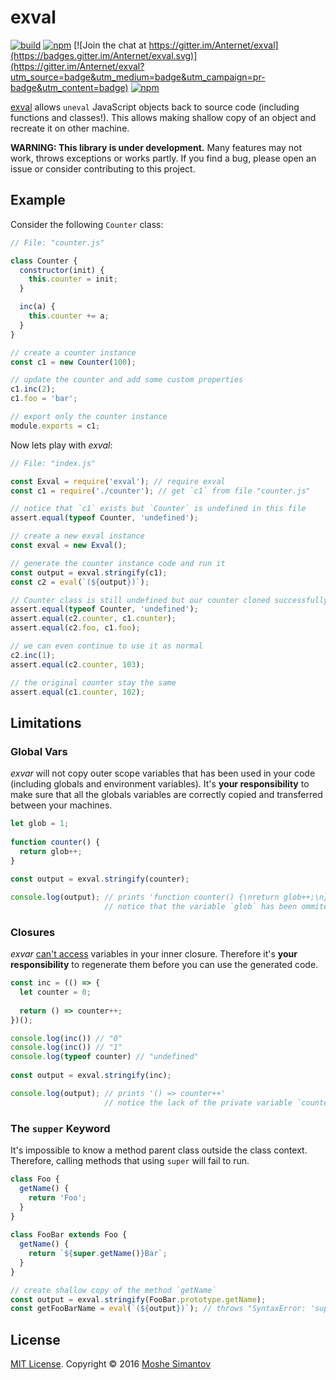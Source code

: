 # exval

[![build](https://img.shields.io/travis/Anternet/exval.svg?branch=master)](https://travis-ci.org/Anternet/exval)
[![npm](https://img.shields.io/npm/v/exval.svg)](https://npmjs.org/package/anternet)
[![Join the chat at https://gitter.im/Anternet/exval](https://badges.gitter.im/Anternet/exval.svg)](https://gitter.im/Anternet/exval?utm_source=badge&utm_medium=badge&utm_campaign=pr-badge&utm_content=badge)
[![npm](https://img.shields.io/npm/l/exval.svg)](LICENSE)


[exval](https://npmjs.org/package/exval) allows `uneval` JavaScript objects back to source code (including functions and classes!). This allows making shallow copy of an object and recreate it on other machine.

**WARNING: This library is under development.**
Many features may not work, throws exceptions or works partly.  If you find a bug, please open an issue or consider contributing to this project.


## Example

Consider the following `Counter` class:

```js
// File: "counter.js"

class Counter {
  constructor(init) {
    this.counter = init;
  }

  inc(a) {
    this.counter += a;
  }
}

// create a counter instance
const c1 = new Counter(100);

// update the counter and add some custom properties
c1.inc(2);
c1.foo = 'bar';

// export only the counter instance
module.exports = c1;
```

Now lets play with *exval*:
```js
// File: "index.js"

const Exval = require('exval'); // require exval
const c1 = require('./counter'); // get `c1` from file "counter.js"

// notice that `c1` exists but `Counter` is undefined in this file
assert.equal(typeof Counter, 'undefined');

// create a new exval instance
const exval = new Exval();

// generate the counter instance code and run it
const output = exval.stringify(c1);
const c2 = eval(`(${output})`);

// Counter class is still undefined but our counter cloned successfully
assert.equal(typeof Counter, 'undefined');
assert.equal(c2.counter, c1.counter);
assert.equal(c2.foo, c1.foo);

// we can even continue to use it as normal
c2.inc(1);
assert.equal(c2.counter, 103);

// the original counter stay the same
assert.equal(c1.counter, 102);
```


## Limitations

### Global Vars

*exvar* will not copy outer scope variables that has been used in your code (including globals and environment variables).
 It's **your responsibility** to make sure that all the globals variables are correctly copied and transferred between your machines.
 
```js
let glob = 1;
 
function counter() {
  return glob++;
}
 
const output = exval.stringify(counter);

console.log(output); // prints 'function counter() {\nreturn glob++;\n}'
                     // notice that the variable `glob` has been ommited
``` 


### Closures

*exvar* [can't access](http://stackoverflow.com/questions/4472529/accessing-variables-trapped-by-closure) variables in your inner closure. Therefore it's **your responsibility** to regenerate them before you can use the generated code.
 
```js
const inc = (() => {
  let counter = 0;
  
  return () => counter++;
})();

console.log(inc()) // "0"
console.log(inc()) // "1"
console.log(typeof counter) // "undefined"
 
const output = exval.stringify(inc);

console.log(output); // prints '() => counter++'
                     // notice the lack of the private variable `counter`
```


### The `supper` Keyword

It's impossible to know a method parent class outside the class context. Therefore, calling methods that using `super` will fail to run.
 
```js
class Foo {
  getName() {
    return 'Foo';
  }
}
 
class FooBar extends Foo {
  getName() {
    return `${super.getName()}Bar`;
  }
}

// create shallow copy of the method `getName` 
const output = exval.stringify(FooBar.prototype.getName);
const getFooBarName = eval(`(${output})`); // throws "SyntaxError: 'super' keyword unexpected here"
```

## License

[MIT License](LICENSE).
Copyright &copy; 2016 [Moshe Simantov](https://github.com/moshest)



